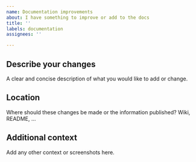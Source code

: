 ```yaml
---
name: Documentation improvements
about: I have something to improve or add to the docs
title: ''
labels: documentation
assignees: ''

---
```


## Describe your changes
A clear and concise description of what you would like to add or change.


## Location
Where should these changes be made or the information published?
Wiki, README, ...


## Additional context
Add any other context or screenshots here.
